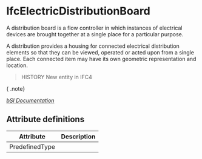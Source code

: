 IfcElectricDistributionBoard
============================
A distribution board is a flow controller in which instances of electrical
devices are brought together at a single place for a particular purpose.  
  
A distribution provides a housing for connected electrical distribution
elements so that they can be viewed, operated or acted upon from a single
place. Each connected item may have its own geometric representation and
location.  
  
> HISTORY  New entity in IFC4  
  
{ .note}  
>  
[ _bSI
Documentation_](https://standards.buildingsmart.org/IFC/DEV/IFC4_2/FINAL/HTML/schema/ifcelectricaldomain/lexical/ifcelectricdistributionboard.htm)


Attribute definitions
---------------------
| Attribute      | Description   |
|----------------|---------------|
| PredefinedType |               |

